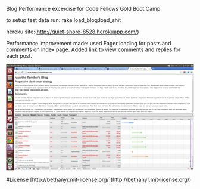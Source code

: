 Blog Performance excercise for Code Fellows Gold Boot Camp

to setup test data run: rake load_blog:load_shit

heroku site:(http://quiet-shore-8528.herokuapp.com/)


Performance improvement made: used Eager loading for posts and comments on index page. Added link to view comments and replies for each post.

![screenshot](blog_perf.png)

#License
[http://bethanyr.mit-license.org/](http://bethanyr.mit-license.org/)
